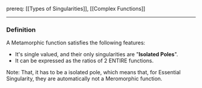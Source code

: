 
prereq: [[Types of Singularities]], [[Complex Functions]]

---

### Definition 

A Metamorphic function satisfies the following features: 

* It's single valued, and their only singularities are "**Isolated Poles**". 
* It can be expressed as the ratios of 2 ENTIRE functions. 

Note: That, it has to be a isolated pole, which means that, for Essential Singularity, they are automatically not a Meromorphic function. 